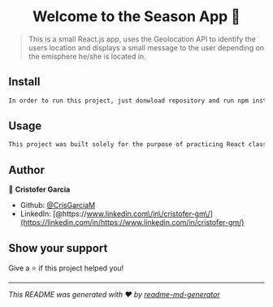 <h1 align="center">Welcome to the Season App 👋</h1>
<p>
</p>

> This is a small React.js app, uses the Geolocation API to identify the users location and displays a small message to the user depending on the emisphere he/she is located in.

## Install

```sh
In order to run this project, just donwload repository and run npm install so dependencies are correcly install
```

## Usage

```sh
This project was built solely for the purpose of practicing React class components, React components state management and component LyfeCycles
```

## Author

👤 **Cristofer Garcia**

- Github: [@CrisGarciaM](https://github.com/CrisGarciaM)
- LinkedIn: [@https:\/\/www.linkedin.com\/in\/cristofer-gm\/](https://linkedin.com/in/https://www.linkedin.com/in/cristofer-gm/)

## Show your support

Give a ⭐️ if this project helped you!

---

_This README was generated with ❤️ by [readme-md-generator](https://github.com/kefranabg/readme-md-generator)_

